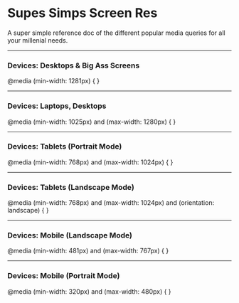 # Supes Simps Screen Res

A super simple reference doc of the different popular media queries for all your millenial needs.

***

### Devices: Desktops & Big Ass Screens

@media (min-width: 1281px) {  }

***

### Devices: Laptops, Desktops

@media (min-width: 1025px) and (max-width: 1280px) { }

***

### Devices: Tablets (Portrait Mode)

@media (min-width: 768px) and (max-width: 1024px) {  }

***

### Devices: Tablets (Landscape Mode)

@media (min-width: 768px) and (max-width: 1024px) and (orientation: landscape) {  }

***

### Devices: Mobile (Landscape Mode)

@media (min-width: 481px) and (max-width: 767px) {  }

***

### Devices: Mobile (Portrait Mode)

@media (min-width: 320px) and (max-width: 480px) {  }
